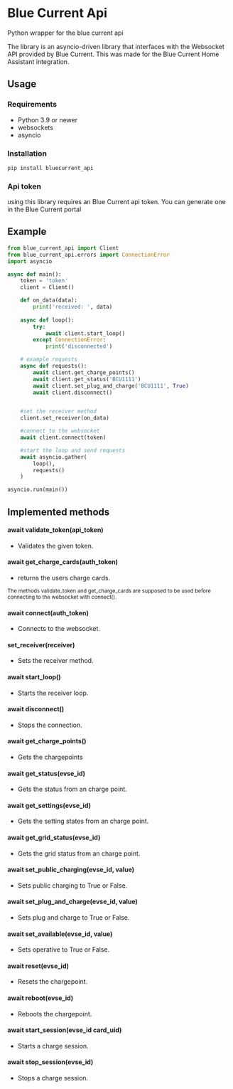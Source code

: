 # Blue Current Api

Python wrapper for the blue current api

The library is an asyncio-driven library that interfaces with the Websocket API provided by Blue Current. This was made for the Blue Current Home Assistant integration. 

## Usage

### Requirements

- Python 3.9 or newer
- websockets
- asyncio

### Installation

```python
pip install bluecurrent_api
```

### Api token
using this library requires an Blue Current api token. You can generate one in the Blue Current portal

## Example

```python
from blue_current_api import Client
from blue_current_api.errors import ConnectionError
import asyncio

async def main():
    token = 'token'
    client = Client()

    def on_data(data):
        print('received: ', data)
    
    async def loop():
        try:
            await client.start_loop()
        except ConnectionError:
            print('disconnected')

    # example requests
    async def requests():
        await client.get_charge_points()
        await client.get_status('BCU1111')
        await client.set_plug_and_charge('BCU1111', True)
        await client.disconnect()


    #set the receiver method
    client.set_receiver(on_data)

    #connect to the websocket
    await client.connect(token)

    #start the loop and send requests
    await asyncio.gather(
        loop(),
        requests()
    )

asyncio.run(main())
```

## Implemented methods

#### await validate_token(api_token)
- Validates the given token.

#### await get_charge_cards(auth_token)
- returns the users charge cards.

<sub>The methods validate_token and get_charge_cards are supposed to be used before connecting to the websocket with connect().<sub>

#### await connect(auth_token)
- Connects to the websocket.

#### set_receiver(receiver)
- Sets the receiver method.

#### await start_loop()
- Starts the receiver loop.

#### await disconnect()
- Stops the connection.

#### await get_charge_points()
- Gets the chargepoints 

#### await get_status(evse_id)
- Gets the status from an charge point.

#### await get_settings(evse_id)
- Gets the setting states from an charge point.

#### await get_grid_status(evse_id)
- Gets the grid status from an charge point.

#### await set_public_charging(evse_id, value)
- Sets public charging to True or False.

#### await set_plug_and_charge(evse_id, value)
- Sets plug and charge to True or False.

#### await set_available(evse_id, value)
- Sets operative to True or False.

#### await reset(evse_id)
- Resets the chargepoint.

#### await reboot(evse_id)
- Reboots the chargepoint.

#### await start_session(evse_id card_uid)
- Starts a charge session.

#### await stop_session(evse_id)
- Stops a charge session.